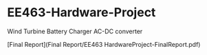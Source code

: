 # EE463-Hardware-Project
Wind Turbine Battery Charger AC-DC converter

[Final Report](Final Report/EE463 HardwareProject-FinalReport.pdf)
